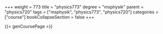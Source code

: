 +++
weight = 773
title = "physics773"
degree = "msphysik"
parent = "physics720"
tags = ["msphysik", "physics773", "physics720"]
categories = ["course"]
bookCollapseSection = false
+++

{{< genCoursePage >}}
